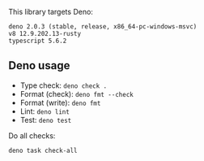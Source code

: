 This library targets Deno:

```
deno 2.0.3 (stable, release, x86_64-pc-windows-msvc)
v8 12.9.202.13-rusty
typescript 5.6.2
```

## Deno usage

- Type check: `deno check .`
- Format (check): `deno fmt --check`
- Format (write): `deno fmt`
- Lint: `deno lint`
- Test: `deno test`

Do all checks:

```powershell
deno task check-all
```
